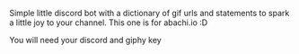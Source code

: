Simple little discord bot with a dictionary of gif urls and statements to spark a little joy to your channel. This one is for abachi.io :D 

You will need your discord and giphy key